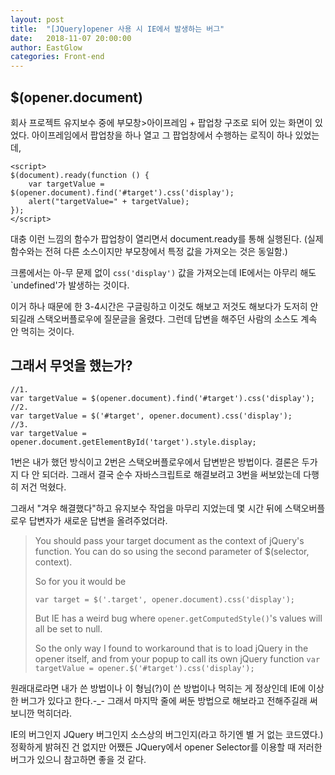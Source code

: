 ```yaml
---
layout: post
title:  "[JQuery]opener 사용 시 IE에서 발생하는 버그"
date:   2018-11-07 20:00:00
author: EastGlow
categories: Front-end
---
```


## $(opener.document)

회사 프로젝트 유지보수 중에 부모창>아이프레임 + 팝업창 구조로 되어 있는 화면이 있었다. 아이프레임에서 팝업창을 하나 열고 그 팝업창에서 수행하는 로직이 하나 있었는데,

```
<script>
$(document).ready(function () {
    var targetValue = $(opener.document).find('#target').css('display');
    alert("targetValue=" + targetValue);
});	
</script>
```

대충 이런 느낌의 함수가 팝업창이 열리면서 document.ready를 통해 실행된다. (실제 함수와는 전혀 다른 소스이지만 부모창에서 특정 값을 가져오는 것은 동일함.)

크롬에서는 아-무 문제 없이 `css('display')` 값을 가져오는데 IE에서는 아무리 해도 `undefined'가 발생하는 것이다.

이거 하나 때문에 한 3-4시간은 구글링하고 이것도 해보고 저것도 해보다가 도저히 안 되길래 스택오버플로우에 질문글을 올렸다. 그런데 답변을 해주던 사람의 소스도 계속 안 먹히는 것이다.

## 그래서 무엇을 했는가?

```
//1.
var targetValue = $(opener.document).find('#target').css('display');
//2.
var targetValue = $('#target', opener.document).css('display');
//3.
var targetValue = opener.document.getElementById('target').style.display;
```

1번은 내가 했던 방식이고 2번은 스택오버플로우에서 답변받은 방법이다. 결론은 두가지 다 안 되더라. 그래서 결국 순수 자바스크립트로 해결보려고 3번을 써보았는데 다행히 저건 먹혔다.

그래서 "겨우 해결했다"하고 유지보수 작업을 마무리 지었는데 몇 시간 뒤에 스택오버플로우 답변자가 새로운 답변을 올려주었더라.

> You should pass your target document as the context of jQuery's function. You can do so using the second parameter of $(selector, context).
> 
> So for you it would be
> 
> `var target = $('.target', opener.document).css('display');`
> 
> But IE has a weird bug where `opener.getComputedStyle()`'s values will all be set to null.
> 
> So the only way I found to workaround that is to load jQuery in the opener itself, and from your popup to call its own jQuery function
> `var targetValue = opener.$('#target').css('display');`

원래대로라면 내가 쓴 방법이나 이 형님(?)이 쓴 방법이나 먹히는 게 정상인데 IE에 이상한 버그가 있다고 한다.-_- 그래서 마지막 줄에 써둔 방법으로 해보라고 전해주길래 써보니깐 먹히더라.

IE의 버그인지 JQuery 버그인지 소스상의 버그인지(라고 하기엔 별 거 없는 코드였다.) 정확하게 밝혀진 건 없지만 어쨌든 JQuery에서 opener Selector를 이용할 때 저러한 버그가 있으니 참고하면 좋을 것 같다.